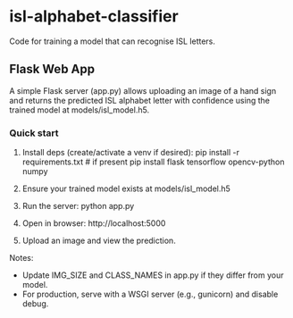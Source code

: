 # isl-alphabet-classifier

Code for training a model that can recognise ISL letters.

## Flask Web App

A simple Flask server (app.py) allows uploading an image of a hand sign and returns the predicted ISL alphabet letter with confidence using the trained model at models/isl_model.h5.

### Quick start

1) Install deps (create/activate a venv if desired):
   pip install -r requirements.txt  # if present
   pip install flask tensorflow opencv-python numpy

2) Ensure your trained model exists at models/isl_model.h5

3) Run the server:
   python app.py

4) Open in browser:
   http://localhost:5000

5) Upload an image and view the prediction.

Notes:
- Update IMG_SIZE and CLASS_NAMES in app.py if they differ from your model.
- For production, serve with a WSGI server (e.g., gunicorn) and disable debug.
